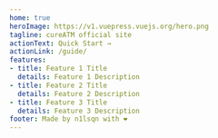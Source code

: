 ```yaml
---
home: true
heroImage: https://v1.vuepress.vuejs.org/hero.png
tagline: cureATM official site
actionText: Quick Start →
actionLink: /guide/
features:
- title: Feature 1 Title
  details: Feature 1 Description
- title: Feature 2 Title
  details: Feature 2 Description
- title: Feature 3 Title
  details: Feature 3 Description
footer: Made by n1lsqn with ❤️
---
```

